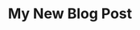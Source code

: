 ---
title: My New Blog Post
date: 
featured_image:
image_alt_tag:
categories:
tags: ["animals", "Chicago", "zoos"]
search_engine_optimization:
    title_tag: "Title tag for the first post"
    meta_description: "Meta description for the first post"
---
